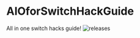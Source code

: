 # AIOforSwitchHackGuide
All in one switch hacks guide!
![releases](https://img.shields.io/github/downloads/quadsYT/AIOforSwitchHackGuide/total)
